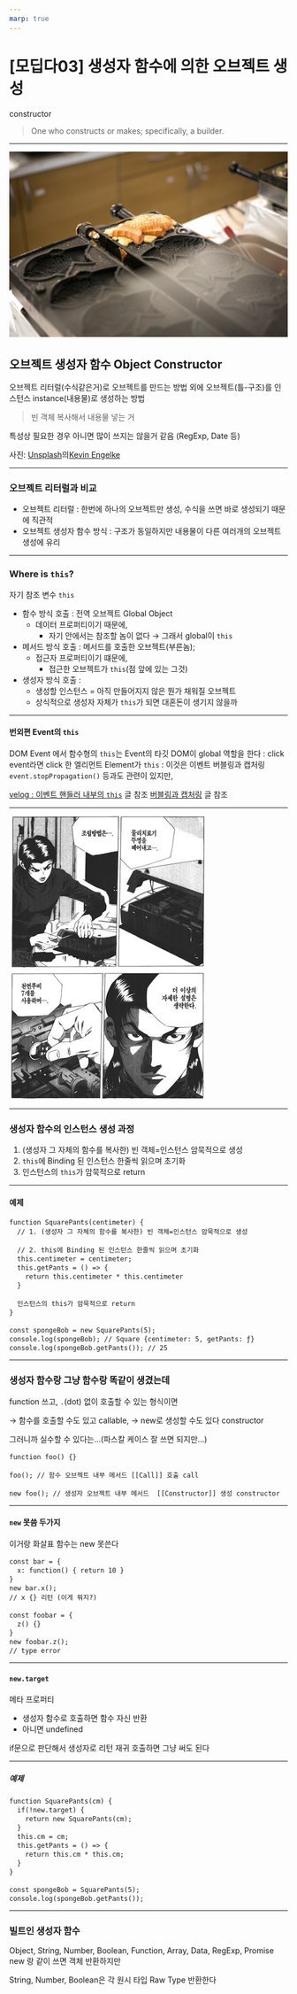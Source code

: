 ```yaml
---
marp: true
---
```


# [모딥다03] 생성자 함수에 의한 오브젝트 생성

constructor
>One who constructs or makes; specifically, a builder.

---
![bg left:30%](assets/images/kevin-engelke-crPBQpJjz50-unsplash.jpg)

## 오브젝트 생성자 함수 Object Constructor

오브젝트 리터럴(수식같은거)로 오브젝트를 만드는 방법 외에
오브젝트(틀-구조)를 인스턴스 instance(내용물)로 생성하는 방법

> 빈 객체 복사해서 내용물 넣는 거

특성상 필요한 경우 아니면 많이 쓰지는 않을거 같음
(RegExp, Date 등)

사진: [Unsplash](https://unsplash.com/ko/%EC%82%AC%EC%A7%84/crPBQpJjz50?utm_source=unsplash&utm_medium=referral&utm_content=creditCopyText)의[Kevin Engelke](https://unsplash.com/@twopixelsdesign?utm_source=unsplash&utm_medium=referral&utm_content=creditCopyText)

---

### 오브젝트 리터럴과 비교

- 오브젝트 리터럴 : 한번에 하나의 오브젝트만 생성, 수식을 쓰면 바로 생성되기 때문에 직관적
- 오브젝트 생성자 함수 방식 : 구조가 동일하지만 내용물이 다른 여러개의 오브젝트 생성에 유리

---

### Where is ```this```?

자기 참조 변수 ```this```

- 함수 방식 호출 : 전역 오브젝트 Global Object
  - 데이터 프로퍼티이기 때문에,
    - 자기 안에서는 참조할 놈이 없다 &rarr; 그래서 global이 ```this```
- 메서드 방식 호출 : 메서드를 호출한 오브젝트(부른놈);
  - 접근자 프로퍼티이기 떄문에,
    - 접근한 오브젝트가 ```this```(점 앞에 있는 그것)
- 생성자 방식 호출 :
  - 생성할 인스턴스 = 아직 만들어지지 않은 뭔가 채워질 오브젝트
  - 상식적으로 생성자 자체가 ```this```가 되면 대혼돈이 생기지 않을까

---

#### 번외편 Event의 ```this```

DOM Event 에서 함수형의  ```this```는 Event의 타깃 DOM이 global 역할을 한다
 : click event라면 click 한 엘리먼트 Element가 ```this```
 : 이것은 이벤트 버블링과 캡처링```event.stopPropagation()``` 등과도 관련이 있지만,

[velog : 이벤트 핸들러 내부의 ```this```](https://velog.io/@ursr0706/이벤트-핸들러-내부의-this-2gyujqm2) 글 참조
[버블링과 캡처링](https://ko.javascript.info/bubbling-and-capturing) 글 참조

---

![bg contain](assets/images/c77f4246-2f86-443c-85b1-221bc5a12f20-1238709634.jpg)

---

### 생성자 함수의 인스턴스 생성 과정

1. (생성자 그 자체의 함수를 복사한) 빈 객체=인스턴스 암묵적으로 생성
2. ```this```에 Binding 된 인스턴스 한줄씩 읽으며 초기화
3. 인스턴스의 ```this```가 암묵적으로 return

---

#### 예제

```/* JavaScript */
function SquarePants(centimeter) {
  // 1. (생성자 그 자체의 함수를 복사한) 빈 객체=인스턴스 암묵적으로 생성

  // 2. this에 Binding 된 인스턴스 한줄씩 읽으며 초기화
  this.centimeter = centimeter;
  this.getPants = () => {
    return this.centimeter * this.centimeter
  }

  인스턴스의 this가 암묵적으로 return
}

const spongeBob = new SquarePants(5);
console.log(spongeBob); // Square {centimeter: 5, getPants: ƒ}
console.log(spongeBob.getPants()); // 25

```

---

### 생성자 함수랑 그냥 함수랑 똑같이 생겼는데

function 쓰고, ```.```(dot) 없이 호출할 수 있는 형식이면

&rarr; 함수를 호출할 수도 있고 callable,
&rarr; new로 생성할 수도 있다 constructor

그러니까 실수할 수 있다는...(파스칼 케이스 잘 쓰면 되지만...)

```/* JavaScript */
function foo() {}

foo(); // 함수 오브젝트 내부 메서드 [[Call]] 호출 call

new foo(); // 생성자 오브젝트 내부 메서드  [[Constructor]] 생성 constructor

```

---

#### ```new``` 못씀 두가지

이거랑 화살표 함수는 new 못쓴다

```/* function */
const bar = {
  x: function() { return 10 }
}
new bar.x();
// x {} 리턴 (이게 뭐지?)

const foobar = {
  z() {}
}
new foobar.z();
// type error

```

---

#### ```new.target```

메타 프로퍼티
- 생성자 함수로 호출하면 함수 자신 반환
- 아니면 undefined

if문으로 판단해서 생성자로 리턴 재귀 호출하면 그냥 써도 된다

---

##### 예제
```/* function */
function SquarePants(cm) {
  if(!new.target) {
    return new SquarePants(cm);
  }
  this.cm = cm;
  this.getPants = () => {
    return this.cm * this.cm;
  }
}

const spongeBob = SquarePants(5);
console.log(spongeBob.getPants());

```

---

### 빌트인 생성자 함수

Object, String, Number, Boolean, Function, Array, Data, RegExp, Promise
new 랑 같이 쓰면 객체 반환하지만

String, Number, Boolean은
각 원시 타입 Raw Type 반환한다
